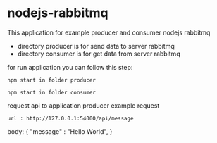 # nodejs-rabbitmq
This application for example producer and consumer nodejs rabbitmq

- directory producer is for send data to server rabbitmq
- directory consumer is for get data from server rabbitmq

for run application you can follow this step:

```
npm start in folder producer
```

```
npm start in folder consumer
```

request api to application producer
example request

```
url : http://127.0.0.1:54000/api/message
```
body: { "message" : "Hello World", }
